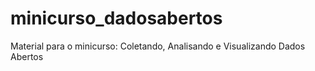 # minicurso_dadosabertos
Material para o minicurso: Coletando, Analisando e Visualizando Dados Abertos
